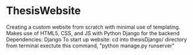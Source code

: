 # ThesisWebsite

Creating a custom website from scratch with minimal use of templating. Makes use of HTML5, CSS, and JS with Python Django for the backend
Dependencies: Django
To start up website:
cd into thesisDjango/ directory from terminal
exectute this command, "python manage.py runserver"
